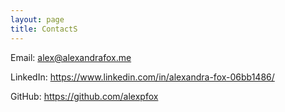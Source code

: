 ```yaml
---
layout: page
title: ContactS
---
```


Email: alex@alexandrafox.me

LinkedIn: https://www.linkedin.com/in/alexandra-fox-06bb1486/

GitHub: https://github.com/alexpfox